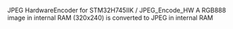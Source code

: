 JPEG HardwareEncoder for STM32H745IIK / JPEG_Encode_HW
A RGB888 image in internal RAM (320x240) is converted to JPEG in internal RAM
